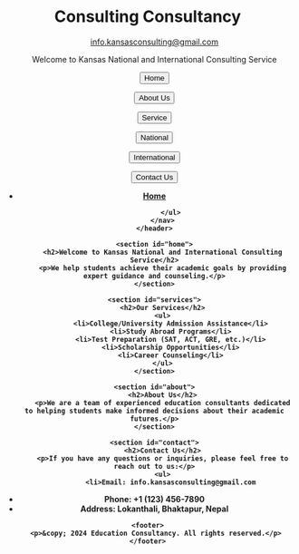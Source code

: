 <html lang="en">
<head>
    <meta charset="UTF-8">
    <meta name="viewport" content="width=device-width, initial-scale=1.0">
    <title>Education Consultancy</title>
    <link rel="stylesheet" href="styles.css">
</head>
<body>
    <header>
        <h1>Consulting Consultancy</h1>
        <nav>
            <ul>
                <div class="email-container">
  <a href="mailto:info@universalconsultancy.co.uk" title="Send an email to info@universalconsultancy.co.uk">
    <span class="email-text">info.kansasconsulting@gmail.com</span>
  </a>
</div>

<div class="home-button-container">
    <p class="home-button-subheading">Welcome to Kansas National and International Consulting Service</p>
</div>
<b href="index.html" title="Go to Homepage">
  <button class="home-button">Home</button>

</b><b href="index.html" title="Go to Homepage">
  <button class="about us-button">About Us</button>

</b><b href="index.html" title="Go to Homepage">
  <button class="service-button">Service</button>

  </b><b href="index.html" title="Go to Homepage">
  <button class="national-button">National</button>

  </b><b href="index.html" title="Go to Homepage">
  <button class="international-button">International</button>
  
  </b><b href="index.html" title="Go to Homepage">
  <button class="contact us-button">Contact Us</button><li><a href="#home">Home</a></li>

            </ul>
        </nav>
    </header>

    <section id="home">
        <h2>Welcome to Kansas National and International Consulting Service</h2>
        <p>We help students achieve their academic goals by providing expert guidance and counseling.</p>
    </section>

    <section id="services">
        <h2>Our Services</h2>
        <ul>
            <li>College/University Admission Assistance</li>
            <li>Study Abroad Programs</li>
            <li>Test Preparation (SAT, ACT, GRE, etc.)</li>
            <li>Scholarship Opportunities</li>
            <li>Career Counseling</li>
        </ul>
    </section>

    <section id="about">
        <h2>About Us</h2>
        <p>We are a team of experienced education consultants dedicated to helping students make informed decisions about their academic futures.</p>
    </section>

    <section id="contact">
        <h2>Contact Us</h2>
        <p>If you have any questions or inquiries, please feel free to reach out to us:</p>
        <ul>
            <li>Email: info.kansasconsulting@gmail.com
</li>
            <li>Phone: +1 (123) 456-7890</li>
            <li>Address: Lokanthali, Bhaktapur, Nepal</li>
        </ul>
    </section>

    <footer>
        <p>&copy; 2024 Education Consultancy. All rights reserved.</p>
    </footer>
</body>
</html>
